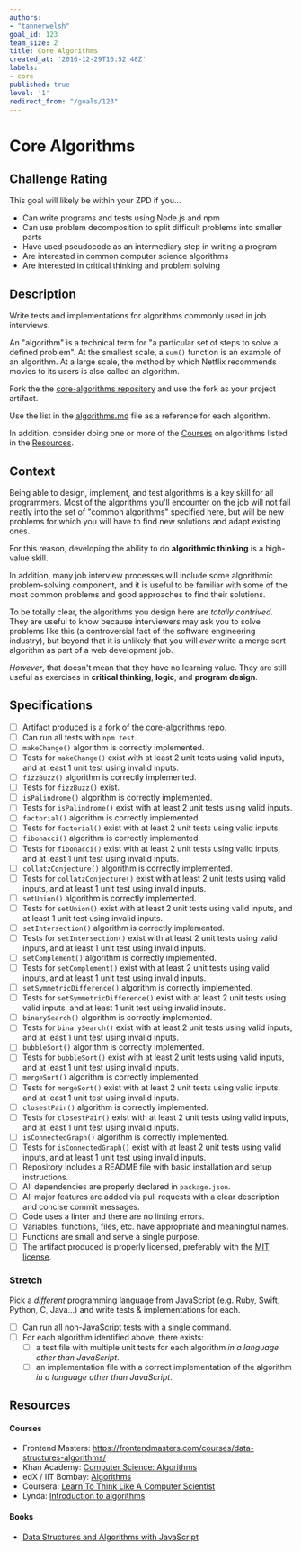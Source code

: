 ```yaml
---
authors:
- "tannerwelsh"
goal_id: 123
team_size: 2
title: Core Algorithms
created_at: '2016-12-29T16:52:48Z'
labels:
- core
published: true
level: '1'
redirect_from: "/goals/123"
---
```


# Core Algorithms

## Challenge Rating

This goal will likely be within your ZPD if you...

- Can write programs and tests using Node.js and npm
- Can use problem decomposition to split difficult problems into smaller parts
- Have used pseudocode as an intermediary step in writing a program
- Are interested in common computer science algorithms
- Are interested in critical thinking and problem solving

## Description

Write tests and implementations for algorithms commonly used in job interviews.

An "algorithm" is a technical term for "a particular set of steps to solve a defined problem". At the smallest scale, a `sum()` function is an example of an algorithm. At a large scale, the method by which Netflix recommends movies to its users is also called an algorithm.

Fork the the [core-algorithms repository][core-algorithms] and use the fork as your project artifact.

Use the list in the [algorithms.md][algorithms-list] file as a reference for each algorithm.

In addition, consider doing one or more of the [Courses](#courses) on algorithms listed in the [Resources](#resources).

## Context

Being able to design, implement, and test algorithms is a key skill for all programmers. Most of the algorithms you'll encounter on the job will not fall neatly into the set of "common algorithms" specified here, but will be new problems for which you will have to find new solutions and adapt existing ones.

For this reason, developing the ability to do **algorithmic thinking** is a high-value skill.

In addition, many job interview processes will include some algorithmic problem-solving component, and it is useful to be familiar with some of the most common problems and good approaches to find their solutions.

To be totally clear, the algorithms you design here are _totally contrived_. They are useful to know because interviewers may ask you to solve problems like this (a controversial fact of the software engineering industry), but beyond that it is unlikely that you will _ever_ write a merge sort algorithm as part of a web development job.

_However_, that doesn't mean that they have no learning value. They are still useful as exercises in **critical thinking**, **logic**, and **program design**.

## Specifications

- [ ] Artifact produced is a fork of the [core-algorithms][core-algorithms] repo.
- [ ] Can run all tests with `npm test`.
- [ ] `makeChange()` algorithm is correctly implemented.
- [ ] Tests for `makeChange()` exist with at least 2 unit tests using valid inputs, and at least 1 unit test using invalid inputs.
- [ ] `fizzBuzz()` algorithm is correctly implemented.
- [ ] Tests for `fizzBuzz()` exist.
- [ ] `isPalindrome()` algorithm is correctly implemented.
- [ ] Tests for `isPalindrome()` exist with at least 2 unit tests using valid inputs.
- [ ] `factorial()` algorithm is correctly implemented.
- [ ] Tests for `factorial()` exist with at least 2 unit tests using valid inputs.
- [ ] `fibonacci()` algorithm is correctly implemented.
- [ ] Tests for `fibonacci()` exist with at least 2 unit tests using valid inputs, and at least 1 unit test using invalid inputs.
- [ ] `collatzConjecture()` algorithm is correctly implemented.
- [ ] Tests for `collatzConjecture()` exist with at least 2 unit tests using valid inputs, and at least 1 unit test using invalid inputs.
- [ ] `setUnion()` algorithm is correctly implemented.
- [ ] Tests for `setUnion()` exist with at least 2 unit tests using valid inputs, and at least 1 unit test using invalid inputs.
- [ ] `setIntersection()` algorithm is correctly implemented.
- [ ] Tests for `setIntersection()` exist with at least 2 unit tests using valid inputs, and at least 1 unit test using invalid inputs.
- [ ] `setComplement()` algorithm is correctly implemented.
- [ ] Tests for `setComplement()` exist with at least 2 unit tests using valid inputs, and at least 1 unit test using invalid inputs.
- [ ] `setSymmetricDifference()` algorithm is correctly implemented.
- [ ] Tests for `setSymmetricDifference()` exist with at least 2 unit tests using valid inputs, and at least 1 unit test using invalid inputs.
- [ ] `binarySearch()` algorithm is correctly implemented.
- [ ] Tests for `binarySearch()` exist with at least 2 unit tests using valid inputs, and at least 1 unit test using invalid inputs.
- [ ] `bubbleSort()` algorithm is correctly implemented.
- [ ] Tests for `bubbleSort()` exist with at least 2 unit tests using valid inputs, and at least 1 unit test using invalid inputs.
- [ ] `mergeSort()` algorithm is correctly implemented.
- [ ] Tests for `mergeSort()` exist with at least 2 unit tests using valid inputs, and at least 1 unit test using invalid inputs.
- [ ] `closestPair()` algorithm is correctly implemented.
- [ ] Tests for `closestPair()` exist with at least 2 unit tests using valid inputs, and at least 1 unit test using invalid inputs.
- [ ] `isConnectedGraph()` algorithm is correctly implemented.
- [ ] Tests for `isConnectedGraph()` exist with at least 2 unit tests using valid inputs, and at least 1 unit test using invalid inputs.
- [ ] Repository includes a README file with basic installation and setup instructions.
- [ ] All dependencies are properly declared in `package.json`.
- [ ] All major features are added via pull requests with a clear description and concise commit messages.
- [ ] Code uses a linter and there are no linting errors.
- [ ] Variables, functions, files, etc. have appropriate and meaningful names.
- [ ] Functions are small and serve a single purpose.
- [ ] The artifact produced is properly licensed, preferably with the [MIT license][mit-license].

### Stretch

Pick a _different_ programming language from JavaScript (e.g. Ruby, Swift, Python, C, Java...) and write tests & implementations for each.

- [ ] Can run all non-JavaScript tests with a single command.
- [ ] For each algorithm identified above, there exists:
  - [ ] a test file with multiple unit tests for each algorithm  _in a language other than JavaScript_.
  - [ ] an implementation file with a correct implementation of the algorithm _in a language other than JavaScript_.

## Resources

#### Courses

- Frontend Masters: https://frontendmasters.com/courses/data-structures-algorithms/
- Khan Academy: [Computer Science: Algorithms](https://www.khanacademy.org/computing/computer-science/algorithms)
- edX / IIT Bombay: [Algorithms](https://www.edx.org/course/algorithms-iitbombayx-cs213-3x-0)
- Coursera: [Learn To Think Like A Computer Scientist](https://www.coursera.org/specializations/algorithms)
- Lynda: [Introduction to algorithms](https://www.lynda.com/Programming-Foundations-tutorials/Introduction-algorithms/83603/90489-4.html)

#### Books

- [Data Structures and Algorithms with JavaScript](http://shop.oreilly.com/product/0636920029557.do)

[mit-license]: https://opensource.org/licenses/MIT
[core-algorithms]: https://github.com/GuildCrafts/core-algorithms
[algorithms-list]: https://github.com/GuildCrafts/core-algorithms/blob/master/algorithms.md

